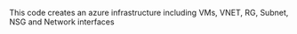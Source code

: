 This code creates an azure infrastructure including VMs, VNET, RG, Subnet, NSG and Network interfaces
